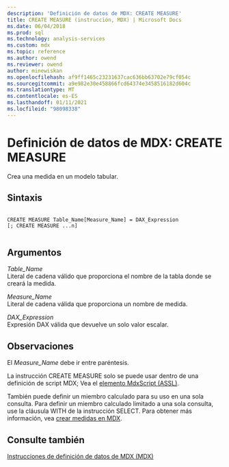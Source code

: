 ```yaml
---
description: 'Definición de datos de MDX: CREATE MEASURE'
title: CREATE MEASURE (instrucción, MDX) | Microsoft Docs
ms.date: 06/04/2018
ms.prod: sql
ms.technology: analysis-services
ms.custom: mdx
ms.topic: reference
ms.author: owend
ms.reviewer: owend
author: minewiskan
ms.openlocfilehash: af9ff1465c23231637cac636bb63702e79cf054c
ms.sourcegitcommit: a9e982e30e458866fcd64374e3458516182d604c
ms.translationtype: MT
ms.contentlocale: es-ES
ms.lasthandoff: 01/11/2021
ms.locfileid: "98098338"
---
```

# <a name="mdx-data-definition---create-measure"></a>Definición de datos de MDX: CREATE MEASURE


  Crea una medida en un modelo tabular.  
  
## <a name="syntax"></a>Sintaxis  
  
```  
  
CREATE MEASURE Table_Name[Measure_Name] = DAX_Expression  
[; CREATE MEASURE ...n]  
  
```  
  
## <a name="arguments"></a>Argumentos  
 *Table_Name*  
 Literal de cadena válido que proporciona el nombre de la tabla donde se creará la medida.  
  
 *Measure_Name*  
 Literal de cadena válida que proporciona un nombre de medida.  
  
 *DAX_Expression*  
 Expresión DAX válida que devuelve un solo valor escalar.  
  
## <a name="remarks"></a>Observaciones  
 El *Measure_Name*  debe ir entre paréntesis.  
  
 La instrucción CREATE MEASURE solo se puede usar dentro de una definición de script MDX; Vea el [elemento MdxScript &#40;ASSL&#41;](/analysis-services/assl/objects/mdxscript-element-assl).  
  
 También puede definir un miembro calculado para su uso en una sola consulta. Para definir un miembro calculado limitado a una sola consulta, use la cláusula WITH de la instrucción SELECT. Para obtener más información, vea [crear medidas en MDX](/analysis-services/multidimensional-models/mdx/mdx-building-measures).  
  
## <a name="see-also"></a>Consulte también  
 [Instrucciones de definición de datos de MDX &#40;MDX&#41;](../mdx/mdx-data-definition-statements-mdx.md)  
  
